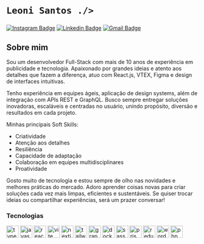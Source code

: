 # `Leoni Santos ./>`

###

[![Instagram Badge](https://img.shields.io/badge/%40leotubaraomusic-1818e8?style=for-the-badge&logo=instagram&logoColor=white&labelColor=202027&link=https%3A%2F%2Fwww.instagram.com%2Fleotubaraomusic)](https://www.instagram.com/leotubaraomusic)
[![Linkedin Badge](https://img.shields.io/badge/Le%C3%B4nidas_Santos-1818e8?style=for-the-badge&label=IN&labelColor=202027&link=https%3A%2F%2Fwww.linkedin.com%2Fin%2Fltco%2F)](https://www.linkedin.com/in/ltco/)
[![Gmail Badge](https://img.shields.io/badge/oi%40ltco.com.br-1818e8?style=for-the-badge&logo=gmail&logoColor=white&labelColor=202027&link=mailto%3Aoi%40ltco.com.br)](mailto:oi@ltco.com.br)

## Sobre mim

Sou um desenvolvedor Full-Stack com mais de 10 anos de experiência em publicidade e tecnologia. Apaixonado por grandes ideias e atento aos detalhes que fazem a diferença, atuo com React.js, VTEX, Figma e design de interfaces intuitivas.

Tenho experiência em equipes ágeis, aplicação de design systems, além de integração com APIs REST e GraphQL. Busco sempre entregar soluções inovadoras, escaláveis e centradas no usuário, unindo propósito, diversão e resultados em cada projeto.

Minhas principais Soft Skills:

- Criatividade
- Atenção aos detalhes
- Resiliência
- Capacidade de adaptação
- Colaboração em equipes multidisciplinares
- Proatividade

Gosto muito de tecnologia e estou sempre de olho nas novidades e melhores práticas do mercado. Adoro aprender coisas novas para criar soluções cada vez mais limpas, eficientes e sustentáveis. Se quiser trocar ideias ou compartilhar experiências, será um prazer conversar!

### Tecnologias

<div align="left">
  <img src="https://cdn.simpleicons.org/typescript/6a7282" height="32" alt="typescript logo" />
  <img src="https://cdn.simpleicons.org/javascript/6a7282" height="32" alt="javascript logo" />
  <img src="https://cdn.simpleicons.org/react/6a7282" height="32" alt="react logo" />
  <img src="https://cdn.simpleicons.org/vite/6a7282" height="32" alt="vite logo" />
  <img src="https://cdn.simpleicons.org/nextdotjs/6a7282" height="32" alt="nextjs logo" />
  <img src="https://cdn.simpleicons.org/tailwindcss/6a7282" height="32" alt="tailwindcss logo" />
  <img src="https://cdn.simpleicons.org/graphql/6a7282" height="32" alt="graphql logo" />
  <img src="https://cdn.simpleicons.org/docker/6a7282" height="32" alt="docker logo" />
  <img src="https://cdn.simpleicons.org/sass/6a7282" height="32" alt="sass logo" />
  <img src="https://cdn.simpleicons.org/prisma/6a7282" height="32" alt="prisma logo" />
  <img src="https://cdn.simpleicons.org/redux/6a7282" height="32" alt="redux logo" />
  <img src="https://cdn.simpleicons.org/wordpress/6a7282" height="32" alt="wordpress logo" />
  <img src="https://cdn.simpleicons.org/php/6a7282" height="32" alt="php logo" />
</div>
